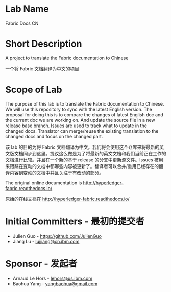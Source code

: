 # Lab Name
Fabric Docs CN

# Short Description
A project to translate the Fabric documentation to Chinese

一个将 Fabric 文档翻译为中文的项目

# Scope of Lab
The purpose of this lab is to translate the Fabric documentation to Chinese. We will use this repository to sync with the latest English version. The proposal for doing this is to compare the changes of latest English doc and the current doc we are working on. And update the source file in a new release base branch. Issues are used to track what to update in the changed docs. Translator can merge/reuse the existing translation to the changed docs and focus on the changed part.
 
该 lab 的目的为将 Fabric 文档翻译为中文。我们将会使用这个仓库来将最新的英文版文档同步到这里。提议这么做是为了将最新的英文文档和我们当前正在工作的文档进行比较。并且在一个新的基于 release 的分支中更新源文件。Issues 被用来跟踪在变动的文档中都哪些内容被更新了。翻译者可以合并/重用已经存在的翻译内容到变动的文档中并且关注于有改动的部分。

The original online documentation is http://hyperledger-fabric.readthedocs.io/

原始的在线文档在 http://hyperledger-fabric.readthedocs.io/

# Initial Committers - 最初的提交者
* Julien Guo - https://github.com/JulienGuo
* Jiang Lu - lujjiang@cn.ibm.com

# Sponsor - 发起者
* Arnaud Le Hors - lehors@us.ibm.com
* Baohua Yang - yangbaohua@gmail.com
